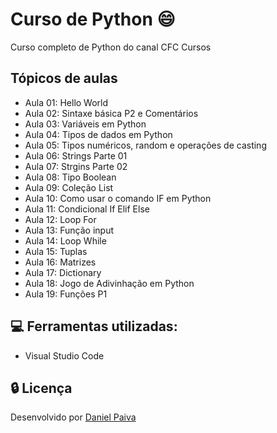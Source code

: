 # Curso de Python :smile:

Curso completo de Python do canal CFC Cursos

## Tópicos de aulas
- Aula 01: Hello World
- Aula 02: Sintaxe básica P2 e Comentários
- Aula 03: Variáveis em Python
- Aula 04: Tipos de dados em Python
- Aula 05: Tipos numéricos, random e operações de casting
- Aula 06: Strings Parte 01
- Aula 07: Strgins Parte 02
- Aula 08: Tipo Boolean
- Aula 09: Coleção List
- Aula 10: Como usar o comando IF em Python
- Aula 11: Condicional If Elif Else
- Aula 12: Loop For
- Aula 13: Função input
- Aula 14: Loop While
- Aula 15: Tuplas
- Aula 16: Matrizes
- Aula 17: Dictionary
- Aula 18: Jogo de Adivinhação em Python
- Aula 19: Funções P1

## :computer: Ferramentas utilizadas:

- Visual Studio Code

## :lock: Licença

Desenvolvido por <a href="https://www.linkedin.com/in/danhpaiva/">Daniel Paiva</a>